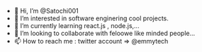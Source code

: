 - 👋 Hi, I’m @Satochi001
- 👀 I’m interested in  software enginering cool projects.
- 🌱 I’m currently learning  react.js , node.js,...
- 💞️ I’m looking to collaborate with feloowe like minded people...
- 📫 How to reach me : twitter account => @emmytech

<!---
Satochi001/Satochi001 is a ✨ special ✨ repository because its `README.md` (this file) appears on your GitHub profile.
You can click the Preview link to take a look at your changes.
--->
